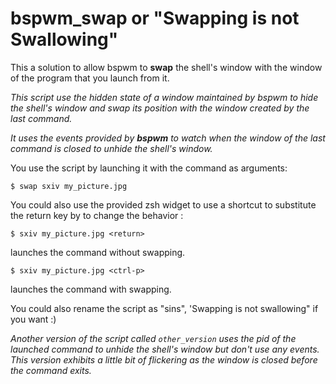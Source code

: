 # bspwm_swap or "Swapping is not Swallowing"
This a solution to allow bspwm to **swap** the shell's window with the window of the program that you launch from it.

*This script use the hidden state of a window maintained by bspwm to hide the shell's window and swap its position with the window created by the last command.*

*It uses the *events* provided by **bspwm** to watch when the window of the last command is closed to unhide the shell's window.*

You use the script by launching it with the command as arguments:
```
$ swap sxiv my_picture.jpg
```

You could also use the provided zsh widget to use a shortcut to substitute the return key by <ctrl-p> to change the behavior :
```
$ sxiv my_picture.jpg <return>
```
launches the command without swapping.
```
$ sxiv my_picture.jpg <ctrl-p>
```
launches the command with swapping.

You could also rename the script as "sins", 'Swapping is not swallowing" if you want :)

*Another version of the script called ```other_version``` uses the pid of the launched command to unhide the shell's window but don't use any events. This version exhibits a little bit of flickering as the window is closed before the command exits.*
